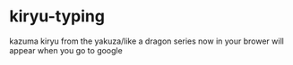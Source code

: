 # kiryu-typing
kazuma kiryu from the yakuza/like a dragon series now in your brower will appear when you go to google

